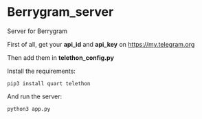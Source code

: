 # Berrygram_server
Server for Berrygram

First of all, get your **api_id** and **api_key** on https://my.telegram.org

Then add them in **telethon_config.py**

Install the requirements:

```
pip3 install quart telethon
```

And run the server:

```
python3 app.py
```
